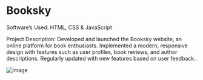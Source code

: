 # Booksky
Software’s Used: HTML, CSS & JavaScript

Project Description:  Developed and launched the Booksky website, an online platform for book enthusiasts. Implemented a modern, responsive design with features such as user profiles, book reviews, and author descriptions. Regularly updated with new features based on user feedback..

![image](https://github.com/user-attachments/assets/2334b54b-12c6-4f7b-841a-7e8943f1fe41)
